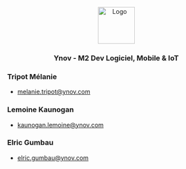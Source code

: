 <p align="center">
  <a href="https://example.com/">
    <img src="https://pbs.twimg.com/profile_images/979714483387092994/PMI-aUXp_400x400.jpg" alt="Logo" width=85 height=85>
  </a>

  <h3 align="center">Ynov - M2 Dev Logiciel, Mobile & IoT</h3>
</p>

### Tripot Mélanie

- melanie.tripot@ynov.com

### Lemoine Kaunogan

- kaunogan.lemoine@ynov.com

### Elric Gumbau

- elric.gumbau@ynov.com

